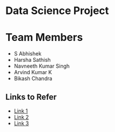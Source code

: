# Data Science Project

# Team Members
 - S Abhishek
 - Harsha Sathish
 - Navneeth Kumar Singh
 - Arvind Kumar K
 - Bikash Chandra


## Links to Refer

- [Link 1](https://github.com/anujvyas/Machine-Learning-Projects/tree/master/Mall%20Customer%20Segmentation)
- [Link 2](https://www.mktr.ai/applications-and-methods-in-data-science-customer-segmentation/)
- [Link 3](https://www.mktr.ai/how-to-ignite-growth-with-customer-segmentation/)
